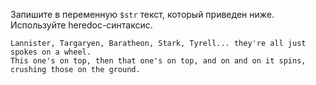 
Запишите в переменную `$str` текст, который приведен ниже. Используйте heredoc-синтаксис.

    Lannister, Targaryen, Baratheon, Stark, Tyrell... they're all just spokes on a wheel.
    This one's on top, then that one's on top, and on and on it spins, crushing those on the ground.
